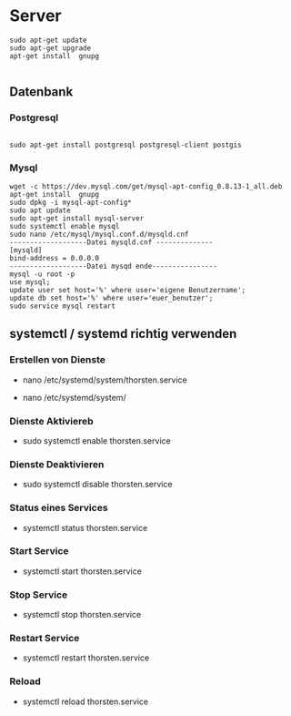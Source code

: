 # Server

```
sudo apt-get update 
sudo apt-get upgrade
apt-get install  gnupg


```

## Datenbank

### Postgresql
```

sudo apt-get install postgresql postgresql-client postgis

```
### Mysql

```
wget -c https://dev.mysql.com/get/mysql-apt-config_0.8.13-1_all.deb
apt-get install  gnupg
sudo dpkg -i mysql-apt-config*
sudo apt update
sudo apt-get install mysql-server
sudo systemctl enable mysql
sudo nano /etc/mysql/mysql.conf.d/mysqld.cnf
-------------------Datei mysqld.cnf --------------
[mysqld]
bind-address = 0.0.0.0
-------------------Datei mysqd ende----------------
mysql -u root -p
use mysql;
update user set host='%' where user='eigene Benutzername';
update db set host='%' where user='euer_benutzer';
sudo service mysql restart

```

## systemctl / systemd richtig verwenden

### Erstellen von Dienste

* nano /etc/systemd/system/thorsten.service

* nano /etc/systemd/system/

### Dienste Aktiviereb

* sudo systemctl enable thorsten.service

### Dienste Deaktivieren

* sudo systemctl disable thorsten.service

### Status eines Services

* systemctl status thorsten.service

### Start Service

* systemctl start thorsten.service

### Stop Service

* systemctl stop thorsten.service

### Restart Service

* systemctl restart thorsten.service

### Reload

* systemctl reload thorsten.service
